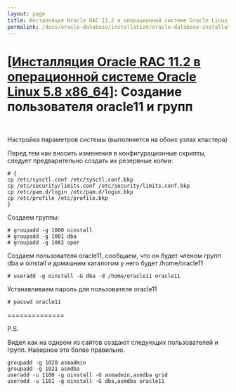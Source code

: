 ```yaml
---
layout: page
title: Инсталляция Oracle RAC 11.2 в операционной системе Oracle Linux 5.8 x86_64
permalink: /docs/oracle-database/installation/oracle-database-installation/distributed/rac/linux/5.8/oracle/11.2/users-and-groups-creation/
---
```


# <a href="/docs/oracle-database/installation/oracle-database-installation/distributed/rac/linux/5.8/oracle/11.2/">[Инсталляция Oracle RAC 11.2 в операционной системе Oracle Linux 5.8 x86_64]</a>: Создание пользователя oracle11 и групп

<br/>


Настройка параметров системы (выполняется на обоих узлах кластера)


Перед тем как вносить изменения в конфигурационные скрипты, следует предварительно создать их резервные копии:

	# {
	cp /etc/sysctl.conf /etc/sysctl.conf.bkp
	cp /etc/security/limits.conf /etc/security/limits.conf.bkp
	cp /etc/pam.d/login /etc/pam.d/login.bkp
	cp /etc/profile /etc/profile.bkp
	}

Создаем группы:

	# groupadd -g 1000 oinstall
	# groupadd -g 1001 dba
	# groupadd -g 1002 oper


Создаем пользователя oracle11, сообщаем, что он будет членом групп dba и oinstall и домашним каталогом у него будет /home/oracle11

	# useradd -g oinstall -G dba -d /home/oracle11 oracle11

Устанавливаем пароль для пользователе oracle11

	# passwd oracle11




==============

P.S.

Видел как на однром из сайтов создают следующих пользователей и групп. Наверное это более правильно.


	groupadd -g 1020 asmadmin
	groupadd -g 1021 asmdba
	useradd -u 1100 -g oinstall -G asmadmin,asmdba grid
	useradd -u 1101 -g oinstall -G dba,asmdba oracle11
